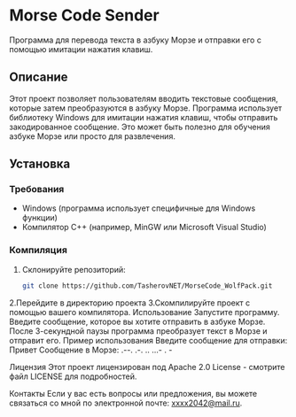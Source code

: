 # Morse Code Sender

Программа для перевода текста в азбуку Морзе и отправки его с помощью имитации нажатия клавиш.

## Описание

Этот проект позволяет пользователям вводить текстовые сообщения, которые затем преобразуются в азбуку Морзе. Программа использует библиотеку Windows для имитации нажатия клавиш, чтобы отправить закодированное сообщение. Это может быть полезно для обучения азбуке Морзе или просто для развлечения.

## Установка

### Требования

- Windows (программа использует специфичные для Windows функции)
- Компилятор C++ (например, MinGW или Microsoft Visual Studio)

### Компиляция

1. Склонируйте репозиторий:
   ```bash
   git clone https://github.com/TasherovNET/MorseCode_WolfPack.git
2.Перейдите в директорию проекта
3.Скомпилируйте проект с помощью вашего компилятора.
Использование
Запустите программу.
Введите сообщение, которое вы хотите отправить в азбуке Морзе.
После 3-секундной паузы программа преобразует текст в Морзе и отправит его.
Пример использования
Введите сообщение для отправки: Привет
Сообщение в Морзе: .--. .-. .. ...- . - 

Лицензия
Этот проект лицензирован под Apache 2.0 License - смотрите файл LICENSE для подробностей.

Контакты
Если у вас есть вопросы или предложения, вы можете связаться со мной по электронной почте: xxxx2042@mail.ru.
